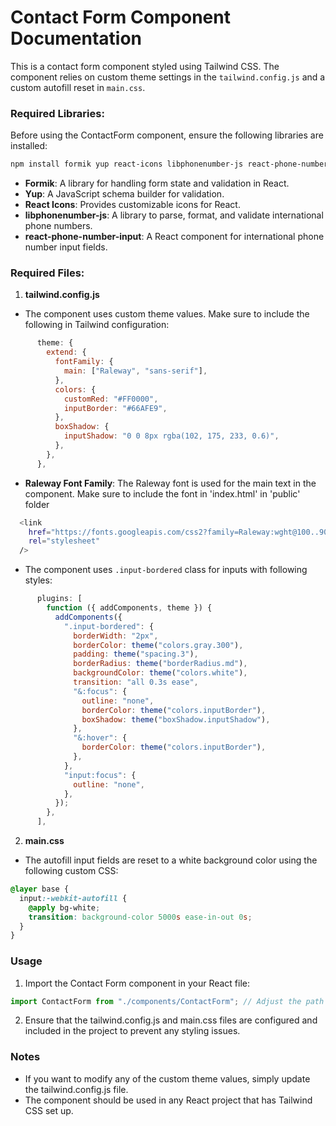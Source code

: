 # Contact Form Component Documentation

This is a contact form component styled using Tailwind CSS. The component relies on custom theme settings in the `tailwind.config.js` and a custom autofill reset in `main.css`.

### Required Libraries:

Before using the ContactForm component, ensure the following libraries are installed:

```bash
npm install formik yup react-icons libphonenumber-js react-phone-number-input
```

- **Formik**: A library for handling form state and validation in React.
- **Yup**: A JavaScript schema builder for validation.
- **React Icons**: Provides customizable icons for React.
- **libphonenumber-js**: A library to parse, format, and validate international phone numbers.
- **react-phone-number-input**: A React component for international phone number input fields.

### Required Files:

1.  **tailwind.config.js**

- The component uses custom theme values. Make sure to include the following in Tailwind configuration:

```javascript
      theme: {
        extend: {
          fontFamily: {
            main: ["Raleway", "sans-serif"],
          },
          colors: {
            customRed: "#FF0000",
            inputBorder: "#66AFE9",
          },
          boxShadow: {
            inputShadow: "0 0 8px rgba(102, 175, 233, 0.6)",
          },
        },
      },
```

- **Raleway Font Family**: The Raleway font is used for the main text in the component. Make sure to include the font in 'index.html' in 'public' folder

```bash
  <link
    href="https://fonts.googleapis.com/css2?family=Raleway:wght@100..900&display=swap"
    rel="stylesheet"
  />
```

- The component uses `.input-bordered` class for inputs with following styles:

```javascript
      plugins: [
        function ({ addComponents, theme }) {
          addComponents({
            ".input-bordered": {
              borderWidth: "2px",
              borderColor: theme("colors.gray.300"),
              padding: theme("spacing.3"),
              borderRadius: theme("borderRadius.md"),
              backgroundColor: theme("colors.white"),
              transition: "all 0.3s ease",
              "&:focus": {
                outline: "none",
                borderColor: theme("colors.inputBorder"),
                boxShadow: theme("boxShadow.inputShadow"),
              },
              "&:hover": {
                borderColor: theme("colors.inputBorder"),
              },
            },
            "input:focus": {
              outline: "none",
            },
          });
        },
      ],
```

2.  **main.css**

- The autofill input fields are reset to a white background color using the following custom CSS:

```css
@layer base {
  input:-webkit-autofill {
    @apply bg-white;
    transition: background-color 5000s ease-in-out 0s;
  }
}
```

### Usage

1. Import the Contact Form component in your React file:

```javascript
import ContactForm from "./components/ContactForm"; // Adjust the path as needed
```

2. Ensure that the tailwind.config.js and main.css files are configured and included in the project to prevent any styling issues.

### Notes

- If you want to modify any of the custom theme values, simply update the tailwind.config.js file.
- The component should be used in any React project that has Tailwind CSS set up.
